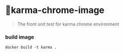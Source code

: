 # karma-chrome-image
> The front unit test for karma chrome environment

### build image
```
docker build -t karma .
```

